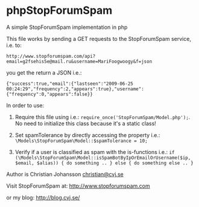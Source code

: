 # phpStopForumSpam
A simple StopForumSpam implementation in php

This file works by sending a GET requests to the StopForumSpam service, i.e. to:

`http://www.stopforumspam.com/api?email=g2fsehis5e@mail.ru&username=MariFoogwoogy&f=json`

you get the return a JSON i.e.:

`{"success":true,"email":{"lastseen":"2009-06-25 00:24:29","frequency":2,"appears":true},"username":{"frequency":0,"appears":false}}`

In order to use:

1. Require this file using i.e.: `require_once('StopForumSpam/Model.php');`. No need to initialize this class because it's a static class!

2. Set spamTolerance by directly accessing the property i.e.: `\Models\StopForumSpam\Model::$spamTolerance = 10;`

3. Verify if a user is classified as spam with the is-functions i.e.: `if (\Models\StopForumSpam\Model::isSpamBotByIpOrEmailOrUsername($ip, $email, $alias)) { do something .. } else { do something else .. }` 


Author is Christian Johansson <christian@cvj.se>

Visit StopForumSpam at: http://www.stopforumspam.com

or my blog: http://blog.cvj.se/
